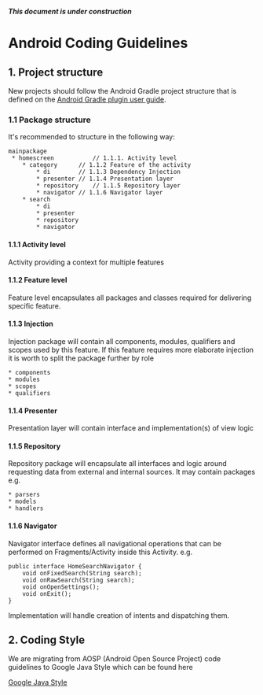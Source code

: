 ***This document is under construction***

# Android Coding Guidelines 

## 1. Project structure

New projects should follow the Android Gradle project structure that is defined on the [Android Gradle plugin user guide](http://tools.android.com/tech-docs/new-build-system/user-guide#TOC-Project-Structure).

### 1.1 Package structure

It's recommended to structure in the following way:

    mainpackage
     * homescreen 			// 1.1.1. Activity level
	    * category 		// 1.1.2 Feature of the activity
            * di		// 1.1.3 Dependency Injection
            * presenter	// 1.1.4 Presentation layer
            * repository	// 1.1.5 Repository layer
            * navigator	// 1.1.6 Navigator layer
        * search
            * di 
            * presenter
            * repository
            * navigator

#### 1.1.1 Activity level 

Activity providing a context for multiple features

#### 1.1.2 Feature level

Feature level encapsulates all packages and classes required for delivering specific feature.

#### 1.1.3 Injection

Injection package will contain all components, modules, qualifiers and scopes used by this feature. If this feature requires more elaborate injection it is worth to split the package further by role 

	* components
	* modules
	* scopes
	* qualifiers

#### 1.1.4 Presenter

Presentation layer will contain interface and implementation(s) of view logic

#### 1.1.5 Repository

Repository package will encapsulate all interfaces and logic around requesting data from external and internal sources. It may contain packages e.g.

	* parsers
	* models
	* handlers

#### 1.1.6 Navigator

Navigator interface defines all navigational operations that can be performed on Fragments/Activity inside this Activity. e.g.

    public interface HomeSearchNavigator {
        void onFixedSearch(String search);
        void onRawSearch(String search);
        void onOpenSettings();
        void onExit();
    }

Implementation will handle creation of intents and dispatching them.


## 2. Coding Style

We are migrating from AOSP (Android Open Source Project) code guidelines to Google Java Style which can be found here

[Google Java Style](https://google.github.io/styleguide/javaguide.html)


